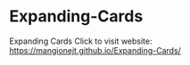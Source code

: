 # Expanding-Cards
Expanding Cards
Click to visit website: https://mangionejt.github.io/Expanding-Cards/
